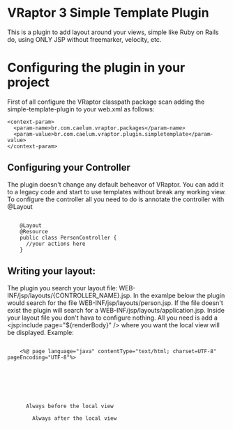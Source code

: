 VRaptor 3 Simple Template Plugin
=========

This is a plugin to add layout around your views, simple like Ruby on Rails do, using ONLY JSP without freemarker, velocity, etc.

Configuring the plugin in your project
========================
First of all configure the VRaptor classpath package scan adding the simple-template-plugin to
your web.xml as follows:


    <context-param>
      <param-name>br.com.caelum.vraptor.packages</param-name>
      <param-value>br.com.caelum.vraptor.plugin.simpletemplate</param-value>
    </context-param>

Configuring your Controller
--------
The plugin doesn't change any default beheavor of VRaptor. You can add it to a legacy code and 
start to use templates without break any working view.
To configure the controller all you need to do is annotate the controller with @Layout

<code>    
    @Layout
    @Resource
    public class PersonController {
      //your actions here
    }
</code>

Writing your layout:
--------
The plugin you search your layout file: WEB-INF/jsp/layouts/{CONTROLLER_NAME}.jsp. In the examlpe below the
plugin would search for the file WEB-INF/jsp/layouts/person.jsp. If the file doesn't exist the plugin will search 
for a WEB-INF/jsp/layouts/application.jsp.
Inside your layout file you don't hava to configure nothing. All you need is add a <jsp:include page="${renderBody}" /> 
where you want the local view will be displayed.
Example:

<code>
    <%@ page language="java" contentType="text/html; charset=UTF-8" pageEncoding="UTF-8"%>
    <!DOCTYPE html PUBLIC "-//W3C//DTD HTML 4.01 Transitional//EN" "http://www.w3.org/TR/html4/loose.dtd">
    <html>
    <head>
    <meta http-equiv="Content-Type" content="text/html; charset=UTF-8">
    <title>Simple Template Plugin</title>
    </head>
    <body>
      Always before the local view
	    <jsp:include page="${renderBody}" />
	    Always after the local view
    </body>
    </html>
</code>
